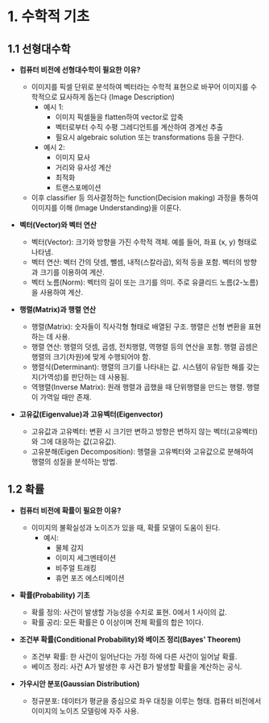 # 1. 수학적 기초

## 1.1 선형대수학

- **컴퓨터 비전에 선형대수학이 필요한 이유?**
  - 이미지를 픽셀 단위로 분석하여 벡터라는 수학적 표현으로 바꾸어 이미지를 수학적으로 묘사하게 돕는다 (Image Description)
    - 예시 1:
      - 이미지 픽셀들을 flatten하여 vector로 압축
      - 벡터로부터 수직 수평 그레디언트를 계산하여 경계선 추출
      - 필요시 algebraic solution 또는 transformations 등을 구한다.
    - 예시 2:
      - 이미지 묘사
      - 거리와 유사성 계산
      - 최적화
      - 트랜스포메이션
  - 이후 classifier 등 의사결정하는 function(Decision making) 과정을 통하여 이미지를 이해 (Image Understanding)을 이룬다.

- **벡터(Vector)와 벡터 연산**
  - 벡터(Vector): 크기와 방향을 가진 수학적 객체. 예를 들어, 좌표 (x, y) 형태로 나타냄.
  - 벡터 연산: 벡터 간의 덧셈, 뺄셈, 내적(스칼라곱), 외적 등을 포함. 벡터의 방향과 크기를 이용하여 계산.
  - 벡터 노름(Norm): 벡터의 길이 또는 크기를 의미. 주로 유클리드 노름(2-노름)을 사용하여 계산.

- **행렬(Matrix)과 행렬 연산**
  - 행렬(Matrix): 숫자들이 직사각형 형태로 배열된 구조. 행렬은 선형 변환을 표현하는 데 사용.
  - 행렬 연산: 행렬의 덧셈, 곱셈, 전치행렬, 역행렬 등의 연산을 포함. 행렬 곱셈은 행렬의 크기(차원)에 맞게 수행되어야 함.
  - 행렬식(Determinant): 행렬의 크기를 나타내는 값. 시스템이 유일한 해를 갖는지(가역성)를 판단하는 데 사용됨.
  - 역행렬(Inverse Matrix): 원래 행렬과 곱했을 때 단위행렬을 만드는 행렬. 행렬이 가역일 때만 존재.

- **고유값(Eigenvalue)과 고유벡터(Eigenvector)**
  - 고유값과 고유벡터: 변환 시 크기만 변하고 방향은 변하지 않는 벡터(고유벡터)와 그에 대응하는 값(고유값).
  - 고유분해(Eigen Decomposition): 행렬을 고유벡터와 고유값으로 분해하여 행렬의 성질을 분석하는 방법.

## 1.2 확률

- **컴퓨터 비전에 확률이 필요한 이유?**
  - 이미지의 불확실성과 노이즈가 있을 때, 확률 모델이 도움이 된다.
    - 예시:
      - 물체 감지
      - 이미지 세그멘테이션
      - 비주얼 트래킹
      - 휴먼 포즈 에스티메이션

- **확률(Probability) 기초**
  - 확률 정의: 사건이 발생할 가능성을 수치로 표현. 0에서 1 사이의 값.
  - 확률 공리: 모든 확률은 0 이상이며 전체 확률의 합은 1이다.

- **조건부 확률(Conditional Probability)와 베이즈 정리(Bayes’ Theorem)**
  - 조건부 확률: 한 사건이 일어난다는 가정 하에 다른 사건이 일어날 확률.
  - 베이즈 정리: 사건 A가 발생한 후 사건 B가 발생할 확률을 계산하는 공식.

- **가우시안 분포(Gaussian Distribution)**
  - 정규분포: 데이터가 평균을 중심으로 좌우 대칭을 이루는 형태. 컴퓨터 비전에서 이미지의 노이즈 모델링에 자주 사용.
